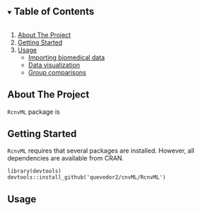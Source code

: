 


<!-- TABLE OF CONTENTS -->
<details open="open">
  <summary><h2 style="display: inline-block">Table of Contents</h2></summary>
  <ol>
    <li>
      <a href="#about-the-project">About The Project</a>
    </li>
    <li>
      <a href="#getting-started">Getting Started</a>
    </li>
    <li>
      <a href="#usage">Usage</a>
      <ul>
        <li><a href="#importing-biomedical-data">Importing biomedical data</a></li>
        <li><a href="#data-visualization">Data visualization</a></li>
        <li><a href="#group-comparisons">Group comparisons</a></li>
      </ul>
    </li>
  </ol>
</details>




## About The Project

`RcnvML` package is


## Getting Started

`RcnvML` requires that several packages are installed. However, all 
dependencies are available from CRAN.

```{r install-pkg, eval=FALSE, results='hide'}
library(devtools)
devtools::install_github('quevedor2/cnvML/RcnvML')
```

## Usage
